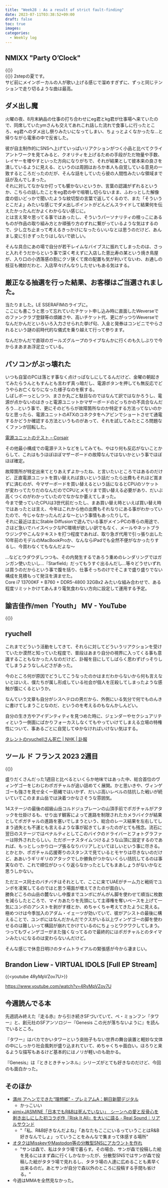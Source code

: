 ```yaml
---
title: "Week28 : As a result of strict fault-finding"
date: 2023-07-11T03:38:52+09:00
draft: false
toc: true
images:
categories:
  - Weekly log
---
```


## NMIXX "Party O’Clock"

{{<youtube Rd2wppggYxo>}}  
{{<youtube enwd9Zjtsb4>}}
2stepの夏です。  
サビ前にメインボーカルの人が歌い上げる感じで溜めすぎずに、ずっと同じテンションで走り切るような曲は最高。

## ダメ出し魔

火曜の夜、8月末納品の仕事の打ち合わせにeg君とkg君が仕事場へ来ていたので、同席していたymさんも交えてあれこれ話した流れで食事しに行ったところ、eg君へのダメ出し祭りみたいになってしまい、ちょっとよくなかったな…と帰りながら電車の中で反省した。

彼が自主制作的にSNSへ上げていっぱいリアクションがつく小品と比べてクライアントワークを見てみると、クオリティを上げるための手段がただ物量や手数、レイヤーを増やすといった方向になりがちで、それが結果として彼本来の良さを潰しているように見える、というのは周囲はおろか本人も自覚している意見の一致するところだったのだが、そんな話をしていたら彼の人間性みたいな領域まで話が及んでしまった。  
それに対してなかなか打っても響かないというか、言葉の認識がずれるというか、こちらの話したことをeg君の中で咀嚼し切らないまま、ふわっとした解像度の低いどっかで聞いたような紋切型の言葉で返してくるので、また「そういうとこだよ」みたいな感じでダメ出しポイントがどんどんスライドして結果何を伝えたかったんだかよくわからない感じに。  
とは言え常々思ってる事ではあったし、そういうパーソナリティの根っこにあるものが作品の取り組み方とか頑張り方のずれに繋がっているような気はするので、少し立ち止まって考えるきっかけになったらいいなとは思うのだけど、あんまし変に引きずったりはしないで欲しい。

そんな具合にあの場で自分が若干レイムなバイブスに振れてしまったのは、さっと入れそうだからという事で深く考えずに入店した恵比寿の某という焼き鳥屋が、入り口の小洒落感の割にクソ狭くて席の配置も気が利いてないわ、お通しの枝豆も微妙だわと、入店早々げんなりしたせいもある気はする。

## 厳正なる抽選を行った結果、お客様はご当選されました。

当たりました。LE SSERAFIMのライブに。  
ここにも書こうと思って忘れていたチケット申し込み時に直面したWeverseでのファンクラブ登録等の煩雑さや、高いチケット代、更にがっつりWeverseでなんだかんだといろいろ入力させられた挙げ句、入金と発券はコンビニでやらされるという謎の前時代的な儀式を乗り越えて行って参ります。

なんだかんだで直球のガールズグループのライブなんかに行くのも久しぶりで今からまあまあ浮足立っている。

## パソコンがぶっ壊れた

いつも自室のPCは落とす事なく点けっぱなしにしてるんだけど、金曜の朝起きてみたらうんともすんとも言わず真っ暗だし、電源ボタンを押しても無反応でどうやらお亡くなりになった様子なのを察する。  
しばしボーっとしつつ、まさか丸ごと駄目なのではなんて訳ではなかろうし、電源が点かないのはきっと電源ユニットかマザーボードのどっちかの不具合なんだろう…という事で、更にそのどちらが故障箇所なのか特定する方法ってないのかなと思ったら、電源ユニットのATXのコネクタをヘアピンでショートさせて通電するかどうか確認する方法というものがあって、それを試してみたところ問題なくファンが回転した。

[電源ユニットのテスト – Corsair](https://www.notion.so/Corsair-b5232d42a41d42c1acca9056ab48f892?pvs=21)

その他最小構成での電源テストなどをしてみても、やはり何も反応がないことからして、これはもうほぼほぼマザーボードの故障なんではないかという事でほぼほぼ確定。

故障箇所が特定出来てとりあえずよかったね、と言いたいところではあるのだけど、正直電源ユニットを買い替えれば良いという話だったら出費もそれほど嵩まずに済むのが、今マザーボードを買い替えるという話になるとCPUのソケットが変わってたりだのなんだのでCPUとメモリまで買い替える必要があり、だいぶ高くつくのがわかっていたのでなかなか萎えてしまった。  
今まで使っていたCPUは3世代前だったし、まあ買い替え時といえば買い替え時ではあったとは言え、今年はこれから他の出費もそれなりにある事がわかっていたので、今じゃなかったんだよな〜という事情もあったりして。  
それに最近は主にStable Diffusionで遊んでいる事がメインPCの専らの用途で、さほど急いでハイスペックなPC環境が欲しい訳でもなく、メールやネットブラウジングやこんなテキストを打つ程度であれば、取り急ぎ代用で引っ張り出した10年前のモデルのMacBookProか、なんならiPadでも全然不便がなかったりするし、今買わなくてもなんだよな〜

…などとウダウダしつつも、その内発生するであろう重めのレンダリングではガンガン使いたいし…『Starfield』だってもうすぐ出るんだし…等々どうせいずれは買うのだからという事で腹を括り、仕事そっちのけでそこまで盛り盛りでない構成を見積もって発注を済ませた。  
Core i7 13700KF + B760 + DDR5-4800 32GBx2 みたいな組み合わせで、ある程度リミットかけてあんまり電気食わない方向に設定して運用する予定。

## 諭吉佳作/men「Youth」 MV - YouTube

{{<youtube BrkoD7UuJVc>}}

## ryuchell

これまでどういう活動をしてきて、それらに対してどういうリアクションを受けていたか漠然と知っていた程度で、普段はあまり自分の視界に入ってくる事も意識することもなかった人なのだけど、訃報を目にしてしばらく思わずげっそりしてしまうようなしんどさがあった。

今のところ何が原因でどうしてこうなったのかはまだわからないから何も言えないとはいえ、僕たちが属し形成している社会が個人を圧殺してしまったような感触が腹にくるというか。

なんていう文章も自分がシスヘテロの男だから、外側にいる気分で何でものんきに書けてしまうことなのだ、というのを考えるのもなんかしんどい。

自分の生き方やアイデンティティを見つめた時に、ジェンダーやセクシュアリティという一側面にばかりフォーカスしなくてもやっていけてしまえる立場の特権性について、事あるごとに自覚してゆかなければいけない気はする。

[タレントのryuchellさん死亡 | NHK | 訃報](https://www.notion.so/ryuchell-NHK-6bef2e548cd84297ba3d071ca6e922aa?pvs=21)

## ツール ド フランス 2023 2週目

{{<youtube n3l4hMAsE8s>}}

盛りだくさんだった1週目と比べるといくらか地味ではあった中、総合首位のヴィンゲゴーをじわじわポガチャルが追い詰めてく展開。かと思いきや、ヴィンゲゴーも強さを見せ全く一筋縄ではいかず、だいぶ高いレベルの拮抗した戦いが続いていてこのまま山岳では決着つかなさそうな雰囲気。

14ステージの最後の超級山岳コルドジュプレーンの山頂手前でポガチャルがアタックを仕掛けるも、せり出す観客によって進路を制限されたカメラバイクが結果としてポガチャルの進路を塞いでしまうという、総合のレース結果を左右してしまう過失とも不運とも言えるような事が起きてしまったのがとても残念。流石に翌日のステージではペナルティとしてこのバイクのドライバーとフォトグラファーは除外されたらしい。ただボーナスタイムつけるような山頂に設定するのであれば、もっとしっかりロープ張るなりバリアしといてほしいという事に尽きる。  
とかとか、ポガチャル応援寄りのスタンスで見ているとモヤりは尽きないのだけど、ああいうギリギリのアタックでしか勝負がつかないくらい拮抗してるのは事実なので、これで順位がひっくり返らなかったとしてもまあしょうがないかなと思うしかない。

ただエース同士のバチバチはそれとして、ここに来てUAEがチーム力と戦術でユンボを凌駕してるのではと思う場面が増えてきたのが面白い。  
勝負どころの山岳の麓ないし中腹までユンボにがんがん脚を使わせて順当に枚数を減らしたところで、マイカあたりを先頭にして主導権を奪いペースを上げて一気にユンボのアシストを剥がす様とか、めちゃくちゃ考えてきたように見える。  
極めつけは今季加入のアダム・イェーツが効いていて、彼がアシストの最後に構えることで、ユンボにはなんだかんだでクスがいる以上ヴィンゲゴーの脚を使わせるのは難しいって構図が崩れてかけているのにちょっとワクワクしてしまう。  
つってもヴィンゲゴーがまた強くなってるので最終的にはポガチャルとのタイマンみたいになるのは変わらないんだけど。

そんな感じで休息日明けのタイムトライアルの緊張感が今から凄まじい。

## Brandon Liew - VIRTUAL IDOLS [Full EP Stream]

{{<youtube 4RyMpVZov7U>}}

https://www.youtube.com/watch?v=4RyMpVZov7U

## 今週読んでる本

先週読み終えた『走る赤』から引き続きSFづいていて、ペ・ミョンフン『タワー』と、創元社のSFアンソロジー『Genesis この光が落ちないように』を読んでいるところ。

『タワー』はバカでかいタワーという突拍子もない世界の舞台装置と軽妙な文体の中にしっかり社会風刺が盛り込まれていて、めちゃくちゃ面白い。ほろりと来るような描写もあるけど基本的にはノリが軽いのも助かる。

『Genesis』は『ときときチャンネル』シリーズがとても好きなのだけど、今回のも面白かった。

## そのほか

- [満州 アヘンでできた“理想郷” - プレミアムA：朝日新聞デジタル](https://www.asahi.com/special/manchukuo-opium/)
    - かっこいい
- [aimi×JASMINE「日本でもR&Bは死んでいない」　シーンへの愛と反骨心を剥き出しにした初コラボ作『Risk It All』を大いに語る - Real Sound｜リアルサウンド](https://realsound.jp/2023/07/post-1373716.html)
    - "「私、R&B好きなんだよね」「あなたもここにいるっていうことはR&B好きなんでしょ」っていうことをみんなで集まって体感する場所"
- [オタクはMisskeyやMastodon等の分散型SNSにアカウントを作れ](https://anond.hatelabo.jp/20230713072153)
    - "サンは森で、私はタタラ場で暮らす。その場合、サンが森で投稿した絵を見るにはまず森に行くしかなかったが、分散型SNSではサンが森で投稿した絵がタタラ場で見れるし、タタラ場の人達に広めることも素早く出来るのだ。あとサンが自分で森以外のところに投稿する手間も省ける。"
- 今週はMMAを全然見なかった。
